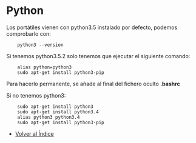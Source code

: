 # Python

Los portátiles vienen con python3.5 instalado por defecto, podemos comprobarlo con:
```
	python3 --version
```

Si tenemos python3.5.2 solo tenemos que ejecutar el siguiente comando:
```
	alias python=python3
	sudo apt-get install python3-pip
```

Para hacerlo permanente, se añade al final del fichero oculto **.bashrc**

Si no tenemos python3:
```
	sudo apt-get install python3
    sudo apt-get install python3.4
    alias python3 python3.4
	sudo apt-get install python3-pip
```
  * [Volver al Índice](./index.md)